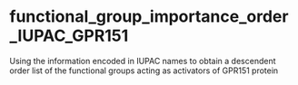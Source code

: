 # functional_group_importance_order_IUPAC_GPR151
Using the information encoded in IUPAC names to obtain a descendent order list of the functional groups acting as activators of  GPR151 protein
